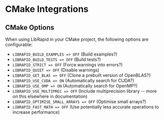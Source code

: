 # CMake Integrations

## CMake Options

When using LibRapid in your CMake project, the following options are configurable:

- `LIBRAPID_BUILD_EXAMPLES => OFF` (Build examples?)
- `LIBRAPID_BUILD_TESTS => OFF` (Build tests?)
- `LIBRAPID_STRICT => OFF` (Force warnings into errors?)
- `LIBRAPID_QUIET => OFF` (Disable warnings)
- `LIBRAPID_GET_BLAS => OFF` (Clone a prebuilt version of OpenBLAS?)
- `LIBRAPID_USE_CUDA => ON` (Automatically search for CUDA?)
- `LIBRAPID_USE_OMP => ON` (Automatically search for OpenMP?)
- `LIBRAPID_USE_MULTIPREC => OFF` (Include multiprecision library -- more on this elsewhere in documentation)
- `LIBRAPID_OPTIMISE_SMALL_ARRAYS => OFF` (Optimise small arrays?)
- `LIBRAPID_FAST_MATH => OFF` (Use potentially less accurate operations to increase performance)

